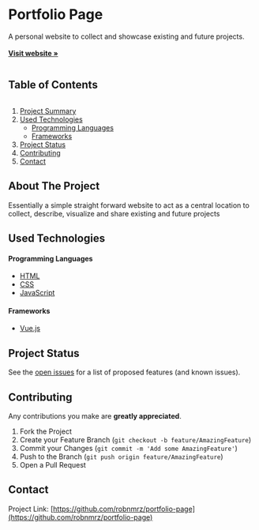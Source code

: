 <!-- Title Section -->
<p align="left">
  <h1 align="left">Portfolio Page</h1>
  <p align="left">
    A personal website to collect and showcase existing and future projects.
    <br />
    <br />
    <a href="https://github.com/robnmrz/portfolio-page"><strong>Visit website »</strong></a>
  </p>
</p>

<!-- Overview Of Contents -->
<summary><h2 style="display: inline-block">Table of Contents</h2></summary>
<ol>
  <li><a href="#about-the-project">Project Summary</a></li>
  <li><a href="#used-technologies">Used Technologies</a>
    <ul>
      <li><a href="#programming-languages">Programming Languages</a></li>
      <li><a href="#frameworks">Frameworks</a></li>
    </ul>
  </li>
  <li><a href="#project-status">Project Status</a></li>
  <li><a href="#contributing">Contributing</a></li>
  <li><a href="#contact">Contact</a></li>
</ol>

<!-- About Project -->
## About The Project

<!-- [![Screenshot of website][product-screenshot]](https://example.com) -->
Essentially a simple straight forward website to act as a central location to collect, describe, visualize and share existing and future projects

## Used Technologies

#### Programming Languages
* [HTML](https://www.python.org/)
* [CSS](https://www.python.org/)
* [JavaScript](https://developer.mozilla.org/de/docs/Web/JavaScript)

#### Frameworks
* [Vue.js](https://vuejs.org/)

<!-- ROADMAP -->
## Project Status

See the [open issues](https://github.com/robnmrz/rodcalc/issues) for a list of proposed features (and known issues).

<!-- CONTRIBUTING -->
## Contributing

Any contributions you make are **greatly appreciated**.

1. Fork the Project
2. Create your Feature Branch (`git checkout -b feature/AmazingFeature`)
3. Commit your Changes (`git commit -m 'Add some AmazingFeature'`)
4. Push to the Branch (`git push origin feature/AmazingFeature`)
5. Open a Pull Request

<!-- CONTACT -->
## Contact

Project Link: [https://github.com/robnmrz/portfolio-page](https://github.com/robnmrz/portfolio-page)
